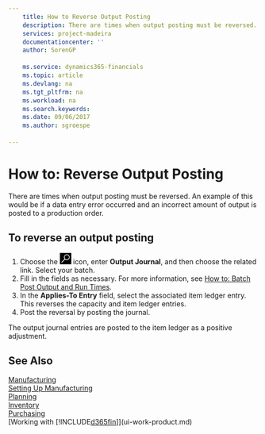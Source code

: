 ```yaml
---
    title: How to Reverse Output Posting 
    description: There are times when output posting must be reversed. An example of this would be if a data entry error occurred and an incorrect amount of output is posted to a production order.
    services: project-madeira
    documentationcenter: ''
    author: SorenGP

    ms.service: dynamics365-financials
    ms.topic: article
    ms.devlang: na
    ms.tgt_pltfrm: na
    ms.workload: na
    ms.search.keywords:
    ms.date: 09/06/2017
    ms.author: sgroespe

---
```

# How to: Reverse Output Posting
There are times when output posting must be reversed. An example of this would be if a data entry error occurred and an incorrect amount of output is posted to a production order.  

## To reverse an output posting  
1.  Choose the ![Search for Page or Report](media/ui-search/search_small.png "Search for Page or Report icon") icon, enter **Output Journal**, and then choose the related link. Select your batch.  
2. Fill in the fields as necessary. For more information, see [How to: Batch Post Output and Run Times](production-how-to-post-output-quantity.md).
3.  In the **Applies-To Entry** field, select the associated item ledger entry. This reverses the capacity and item ledger entries.  
4. Post the reversal by posting the journal.  

The output journal entries are posted to the item ledger as a positive adjustment.  

## See Also  
 [Manufacturing](production-manage-manufacturing.md)    
 [Setting Up Manufacturing](production-configure-production-processes.md)  
 [Planning](production-planning.md)      
 [Inventory](inventory-manage-inventory.md)  
 [Purchasing](purchasing-manage-purchasing.md)  
 [Working with [!INCLUDE[d365fin](includes/d365fin_md.md)]](ui-work-product.md)  
